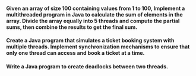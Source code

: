 #### Given an array of size 100 containing values from 1 to 100,  Implement a multithreaded program in Java to calculate the sum of elements in the array. Divide the array equally into 5 threads and compute the partial sums, then combine the results to get the final sum.

#### Create a Java program that simulates a ticket booking system with multiple threads. Implement synchronization mechanisms to ensure that only one thread can access and book a ticket at a time.

#### Write a Java program to create deadlocks between two threads.
